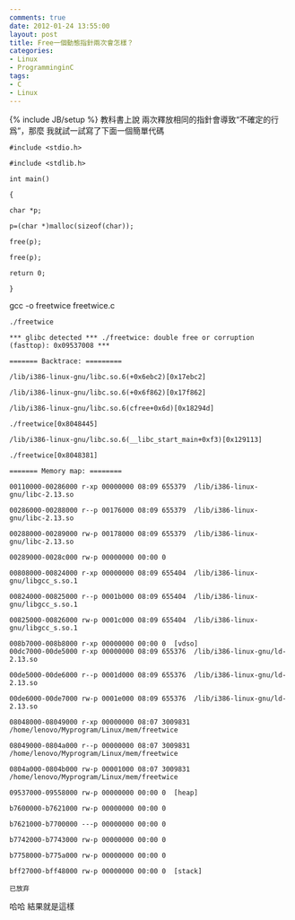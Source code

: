 ```yaml
---
comments: true
date: 2012-01-24 13:55:00
layout: post
title: Free一個動態指針兩次會怎樣？
categories:
- Linux
- ProgramminginC
tags:
- C
- Linux
---
```


{% include JB/setup %}
教科書上說 兩次釋放相同的指針會導致“不確定的行爲”，那麼 我就試一試寫了下面一個簡單代碼

    #include <stdio.h>

    #include <stdlib.h>

    int main()

    {

    char *p;

    p=(char *)malloc(sizeof(char));

    free(p);

    free(p);

    return 0;

    }   

  


gcc -o freetwice freetwice.c

    ./freetwice

    *** glibc detected *** ./freetwice: double free or corruption (fasttop): 0x09537008 ***

    ======= Backtrace: =========

    /lib/i386-linux-gnu/libc.so.6(+0x6ebc2)[0x17ebc2]

    /lib/i386-linux-gnu/libc.so.6(+0x6f862)[0x17f862]

    /lib/i386-linux-gnu/libc.so.6(cfree+0x6d)[0x18294d]

    ./freetwice[0x8048445]

    /lib/i386-linux-gnu/libc.so.6(__libc_start_main+0xf3)[0x129113]

    ./freetwice[0x8048381]

    ======= Memory map: ========

    00110000-00286000 r-xp 00000000 08:09 655379  /lib/i386-linux-gnu/libc-2.13.so

    00286000-00288000 r--p 00176000 08:09 655379  /lib/i386-linux-gnu/libc-2.13.so

    00288000-00289000 rw-p 00178000 08:09 655379  /lib/i386-linux-gnu/libc-2.13.so

    00289000-0028c000 rw-p 00000000 00:00 0

    00808000-00824000 r-xp 00000000 08:09 655404  /lib/i386-linux-gnu/libgcc_s.so.1

    00824000-00825000 r--p 0001b000 08:09 655404  /lib/i386-linux-gnu/libgcc_s.so.1

    00825000-00826000 rw-p 0001c000 08:09 655404  /lib/i386-linux-gnu/libgcc_s.so.1

    008b7000-008b8000 r-xp 00000000 00:00 0  [vdso]
    00dc7000-00de5000 r-xp 00000000 08:09 655376  /lib/i386-linux-gnu/ld-2.13.so

    00de5000-00de6000 r--p 0001d000 08:09 655376  /lib/i386-linux-gnu/ld-2.13.so

    00de6000-00de7000 rw-p 0001e000 08:09 655376  /lib/i386-linux-gnu/ld-2.13.so

    08048000-08049000 r-xp 00000000 08:07 3009831  /home/lenovo/Myprogram/Linux/mem/freetwice

    08049000-0804a000 r--p 00000000 08:07 3009831  /home/lenovo/Myprogram/Linux/mem/freetwice

    0804a000-0804b000 rw-p 00001000 08:07 3009831  /home/lenovo/Myprogram/Linux/mem/freetwice

    09537000-09558000 rw-p 00000000 00:00 0  [heap]

    b7600000-b7621000 rw-p 00000000 00:00 0

    b7621000-b7700000 ---p 00000000 00:00 0

    b7742000-b7743000 rw-p 00000000 00:00 0

    b7758000-b775a000 rw-p 00000000 00:00 0

    bff27000-bff48000 rw-p 00000000 00:00 0  [stack]

    已放弃

  


哈哈 結果就是這樣

 
